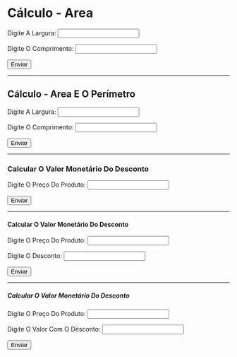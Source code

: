 # <!DOCTYPE html>
<html lang="en">
<head>
    <meta charset="UTF-8">
    <meta name="viewport" content="width=device-width, initial-scale=1.0">
    <script type="text/javascript" src="js/script.js"> </script>
    <title> Atividades </title>
</head>
<body>
<form action="page1.php" method="get" onsubmit="return validaForm(this)">
    <!-- Atividade Numéro 1-->
    <h1> Cálculo - Area </h1>
    <p> Digite A Largura: <input type="text" name="num1"> </p>
    <p> Digite O Comprimento: <input type="text" name="num2"> </p>
    <input type="submit" value="Enviar">
    <hr>
    <!-- Atividade Numéro 2-->
    <h2> Cálculo - Area E O Perímetro </h2>
    <p> Digite A Largura: <input type="text" name="num3"> </p>
    <p> Digite O Comprimento: <input type="text" name="num4"> </p>
    <input type="submit" value="Enviar">
    <hr>
    <!-- Atividade Numéro 3-->
    <h3> Calcular O Valor Monetário Do Desconto  </h3>
    <p> Digite O Preço Do Produto: <input type="text" name="num5"> </p>
    <input type="submit" value="Enviar">
    <hr>
    <!-- Atividade Numéro 4-->
    <h4> Calcular O Valor Monetário Do Desconto  </h4>
    <p> Digite O Preço Do Produto: <input type="text" name="num6"> </p>
    <p> Digite O Desconto: <input type="text" name="num7"> </p>
    <input type="submit" value="Enviar">
    <hr>
    <!-- Atividade Numéro 5-->
    <h5> Calcular O Valor Monetário Do Desconto  </h5>
    <p> Digite O Preço Do Produto: <input type="text" name="num8"> </p>
    <p> Digite O Valor Com O Desconto: <input type="text" name="num9"> </p>
    <input type="submit" value="Enviar">

</body>
</html>
